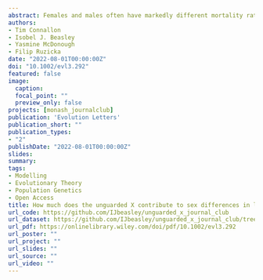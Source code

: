 ```yaml
---
abstract: Females and males often have markedly different mortality rates and life spans, but it is unclear why these forms of sexual dimorphism evolve. The unguarded X hypothesis contends that dimorphic life spans arise from sex differences in X or Z chromosome copy number (i.e., one copy in the “heterogametic” sex; two copies in the “homogametic” sex), which leads to a disproportionate expression of deleterious mutations by the heterogametic sex (e.g., mammalian males; avian females). Although data on adult sex ratios and sex-specific longevity are consistent with predictions of the unguarded X hypothesis, direct experimental evidence remains scant, and alternative explanations are difficult to rule out. Using a simple population genetic model, we show that the unguarded X effect on sex differential mortality is a function of several reasonably well-studied evolutionary parameters, including the proportion of the genome that is sex linked, the genomic deleterious mutation rate, the mean dominance of deleterious mutations, the relative rates of mutation and strengths of selection in each sex, and the average effect of mutations on survival and longevity relative to their effects on fitness. We review published estimates of these parameters, parameterize our model with them, and show that unguarded X effects are too small to explain observed sex differences in life span across species. For example, sex differences in mean life span are known to often exceed 20% (e.g., in mammals), whereas our parameterized models predict unguarded X effects of a few percent (e.g., 1–3% in Drosophila and mammals). Indeed, these predicted unguarded X effects fall below statistical thresholds of detectability in most experiments, potentially explaining why direct tests of the hypothesis have generated little support for it. Our results suggest that evolution of sexually dimorphic life spans is predominantly attributable to other mechanisms, potentially including “toxic Y” effects and sexual dimorphism for optimal investment in survival versus reproduction.
authors:
- Tim Connallon
- Isobel J. Beasley
- Yasmine McDonough
- Filip Ruzicka
date: "2022-08-01T00:00:00Z"
doi: "10.1002/evl3.292"
featured: false
image:
  caption: 
  focal_point: ""
  preview_only: false
projects: [monash_journalclub]
publication: 'Evolution Letters'
publication_short: ""
publication_types:
- "2"
publishDate: "2022-08-01T00:00:00Z"
slides: 
summary: 
tags:
- Modelling
- Evolutionary Theory
- Population Genetics
- Open Access
title: How much does the unguarded X contribute to sex differences in life span?
url_code: https://github.com/IJbeasley/unguarded_x_journal_club
url_dataset: https://github.com/IJbeasley/unguarded_x_journal_club/tree/master/data
url_pdf: https://onlinelibrary.wiley.com/doi/pdf/10.1002/evl3.292
url_poster: ""
url_project: ""
url_slides: ""
url_source: ""
url_video: ""
---
```



